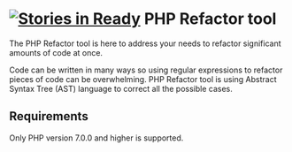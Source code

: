 [![Stories in Ready](https://badge.waffle.io/phparty/refactor-php.png?label=ready&title=Ready)](https://waffle.io/phparty/refactor-php?utm_source=badge)
PHP Refactor tool
==========================

The PHP Refactor tool is here to address your needs to refactor significant amounts
of code at once. 

Code can be written in many ways so using regular expressions to refactor pieces of code
can be overwhelming. PHP Refactor tool is using Abstract Syntax Tree (AST) language to correct all
the possible cases.

Requirements
------------

Only PHP version 7.0.0 and higher is supported.